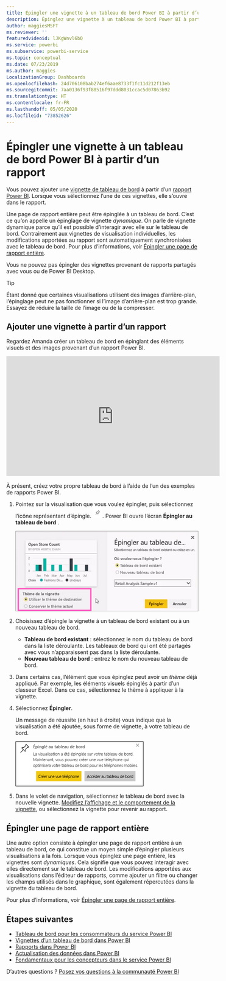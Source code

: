 ```yaml
---
title: Épingler une vignette à un tableau de bord Power BI à partir d’un rapport
description: Épinglez une vignette à un tableau de bord Power BI à partir d’un rapport.
author: maggiesMSFT
ms.reviewer: ''
featuredvideoid: lJKgWnvl6bQ
ms.service: powerbi
ms.subservice: powerbi-service
ms.topic: conceptual
ms.date: 07/23/2019
ms.author: maggies
LocalizationGroup: Dashboards
ms.openlocfilehash: 24d706108bab274ef6aae8733f1fc11d212f13eb
ms.sourcegitcommit: 7aa0136f93f88516f97ddd8031ccac5d07863b92
ms.translationtype: HT
ms.contentlocale: fr-FR
ms.lasthandoff: 05/05/2020
ms.locfileid: "73852626"
---
```

# <a name="pin-a-tile-to-a-power-bi-dashboard-from-a-report"></a>Épingler une vignette à un tableau de bord Power BI à partir d’un rapport

Vous pouvez ajouter une [vignette de tableau de bord](consumer/end-user-tiles.md) à partir d’un [rapport Power BI](consumer/end-user-reports.md). Lorsque vous sélectionnez l’une de ces vignettes, elle s’ouvre dans le rapport.

Une page de rapport entière peut être épinglée à un tableau de bord. C’est ce qu’on appelle un épinglage de vignette *dynamique*. On parle de vignette dynamique parce qu’il est possible d’interagir avec elle sur le tableau de bord. Contrairement aux vignettes de visualisation individuelles, les modifications apportées au rapport sont automatiquement synchronisées avec le tableau de bord. Pour plus d’informations, voir [Épingler une page de rapport entière](#pin-an-entire-report-page).

Vous ne pouvez pas épingler des vignettes provenant de rapports partagés avec vous ou de Power BI Desktop. 

> [!TIP]
> Étant donné que certaines visualisations utilisent des images d’arrière-plan, l’épinglage peut ne pas fonctionner si l’image d’arrière-plan est trop grande. Essayez de réduire la taille de l’image ou de la compresser.  
> 
> 

## <a name="pin-a-tile-from-a-report"></a>Ajouter une vignette à partir d’un rapport
Regardez Amanda créer un tableau de bord en épinglant des éléments visuels et des images provenant d’un rapport Power BI.
    

<iframe width="560" height="315" src="https://www.youtube.com/embed/lJKgWnvl6bQ" frameborder="0" allowfullscreen></iframe>

À présent, créez votre propre tableau de bord à l’aide de l’un des exemples de rapports Power BI.

1. Pointez sur la visualisation que vous voulez épingler, puis sélectionnez l’icône représentant d’épingle. ![Icône d’épingle](media/service-dashboard-pin-tile-from-report/pbi_pintile_small.png). Power BI ouvre l’écran **Épingler au tableau de bord** .
   
     ![fenêtre Épingler au tableau de bord](media/service-dashboard-pin-tile-from-report/pbi_themes2.png)
2. Choisissez d’épingle la vignette à un tableau de bord existant ou à un nouveau tableau de bord.
   
   * **Tableau de bord existant** : sélectionnez le nom du tableau de bord dans la liste déroulante. Les tableaux de bord qui ont été partagés avec vous n’apparaissent pas dans la liste déroulante.
   * **Nouveau tableau de bord** : entrez le nom du nouveau tableau de bord.
3. Dans certains cas, l’élément que vous épinglez peut avoir un *thème* déjà appliqué. Par exemple, les éléments visuels épinglés à partir d’un classeur Excel. Dans ce cas, sélectionnez le thème à appliquer à la vignette.
4. Sélectionnez **Épingler**.
   
   Un message de réussite (en haut à droite) vous indique que la visualisation a été ajoutée, sous forme de vignette, à votre tableau de bord.
   
   ![Message de réussite](media/service-dashboard-pin-tile-from-report/pinsuccess.png)
5. Dans le volet de navigation, sélectionnez le tableau de bord avec la nouvelle vignette. [Modifiez l’affichage et le comportement de la vignette](service-dashboard-edit-tile.md), ou sélectionnez la vignette pour revenir au rapport.

## <a name="pin-an-entire-report-page"></a>Épingler une page de rapport entière
Une autre option consiste à épingler une page de rapport entière à un tableau de bord, ce qui constitue un moyen simple d’épingler plusieurs visualisations à la fois. Lorsque vous épinglez une page entière, les vignettes sont *dynamiques*. Cela signifie que vous pouvez interagir avec elles directement sur le tableau de bord. Les modifications apportées aux visualisations dans l’éditeur de rapports, comme ajouter un filtre ou changer les champs utilisés dans le graphique, sont également répercutées dans la vignette du tableau de bord.  

Pour plus d’informations, voir [Épingler une page de rapport entière](service-dashboard-pin-live-tile-from-report.md).

## <a name="next-steps"></a>Étapes suivantes
- [Tableau de bord pour les consommateurs du service Power BI](consumer/end-user-dashboards.md)
- [Vignettes d’un tableau de bord dans Power BI](consumer/end-user-tiles.md)
- [Rapports dans Power BI](consumer/end-user-reports.md)
- [Actualisation des données dans Power BI](refresh-data.md)
- [Fondamentaux pour les concepteurs dans le service Power BI](service-basic-concepts.md)

D’autres questions ? [Posez vos questions à la communauté Power BI](https://community.powerbi.com/)

